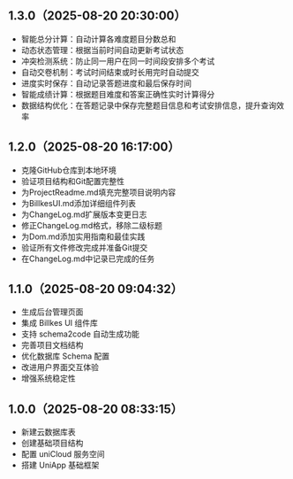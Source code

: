 ## 1.3.0（2025-08-20 20:30:00）
- 智能总分计算：自动计算各难度题目分数总和
- 动态状态管理：根据当前时间自动更新考试状态
- 冲突检测系统：防止同一用户在同一时间段安排多个考试
- 自动交卷机制：考试时间结束或时长用完时自动提交
- 进度实时保存：自动记录答题进度和最后保存时间
- 智能成绩计算：根据题目难度和答案正确性实时计算得分
- 数据结构优化：在答题记录中保存完整题目信息和考试安排信息，提升查询效率
## 1.2.0（2025-08-20 16:17:00）
- 克隆GitHub仓库到本地环境
- 验证项目结构和Git配置完整性
- 为ProjectReadme.md填充完整项目说明内容
- 为BillkesUI.md添加详细组件列表
- 为ChangeLog.md扩展版本变更日志
- 修正ChangeLog.md格式，移除二级标题
- 为Dom.md添加实用指南和最佳实践
- 验证所有文件修改完成并准备Git提交
- 在ChangeLog.md中记录已完成的任务

## 1.1.0（2025-08-20 09:04:32）
- 生成后台管理页面
- 集成 Billkes UI 组件库
- 支持 schema2code 自动生成功能
- 完善项目文档结构
- 优化数据库 Schema 配置
- 改进用户界面交互体验
- 增强系统稳定性

## 1.0.0（2025-08-20 08:33:15）
- 新建云数据库表
- 创建基础项目结构
- 配置 uniCloud 服务空间
- 搭建 UniApp 基础框架
